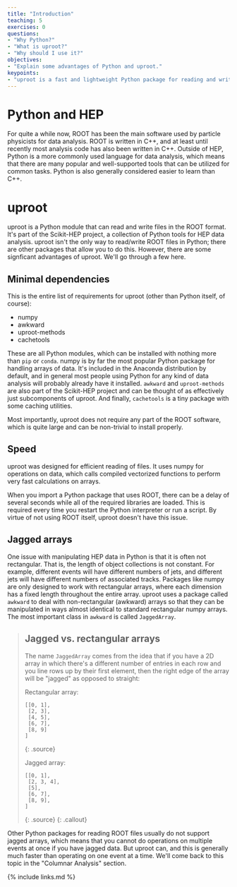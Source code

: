 ```yaml
---
title: "Introduction"
teaching: 5
exercises: 0
questions:
- "Why Python?"
- "What is uproot?"
- "Why should I use it?"
objectives:
- "Explain some advantages of Python and uproot."
keypoints:
- "uproot is a fast and lightweight Python package for reading and writing ROOT files."
---
```


# Python and HEP

For quite a while now, ROOT has been the main software used by particle physicists for data analysis.
ROOT is written in C++, and at least until recently most analysis code has also been written in C++.
Outside of HEP, Python is a more commonly used language for data analysis, which means that there are many popular and well-supported tools that can be utilized for common tasks.
Python is also generally considered easier to learn than C++.

# uproot

uproot is a Python module that can read and write files in the ROOT format.
It's part of the Scikit-HEP project, a collection of Python tools for HEP data analysis.
uproot isn't the only way to read/write ROOT files in Python; there are other packages that allow you to do this.
However, there are some signficant advantages of uproot.
We'll go through a few here.

## Minimal dependencies

This is the entire list of requirements for uproot (other than Python itself, of course):

 - numpy
 - awkward
 - uproot-methods
 - cachetools

These are all Python modules, which can be installed with nothing more than `pip` or `conda`.
numpy is by far the most popular Python package for handling arrays of data.
It's included in the Anaconda distribution by default, and in general most people using Python for any kind of data analysis will probably already have it installed.
`awkward` and `uproot-methods` are also part of the Scikit-HEP project and can be thought of as effectively just subcomponents of uproot.
And finally, `cachetools` is a tiny package with some caching utilities.

Most importantly, uproot does not require any part of the ROOT software, which is quite large and can be non-trivial to install properly.

## Speed

uproot was designed for efficient reading of files.
It uses numpy for operations on data, which calls compiled vectorized functions to perform very fast calculations on arrays.

When you import a Python package that uses ROOT, there can be a delay of several seconds while all of the required libraries are loaded.
This is required every time you restart the Python interpreter or run a script.
By virtue of not using ROOT itself, uproot doesn't have this issue.

## Jagged arrays

One issue with manipulating HEP data in Python is that it is often not rectangular.
That is, the length of object collections is not constant.
For example, different events will have different numbers of jets, and different jets will have different numbers of associated tracks.
Packages like numpy are only designed to work with rectangular arrays, where each dimension has a fixed length throughout the entire array.
uproot uses a package called `awkward` to deal with non-rectangular (awkward) arrays so that they can be manipulated in ways almost identical to standard rectangular numpy arrays.
The most important class in `awkward` is called `JaggedArray`.

> ## Jagged vs. rectangular arrays
>
> The name `JaggedArray` comes from the idea that if you have a 2D array in which there's a different number of entries in each row and you line rows up by their first element, then the right edge of the array will be "jagged" as opposed to straight:
> 
> Rectangular array:
> 
> ~~~
> [[0, 1],
>  [2, 3],
>  [4, 5],
>  [6, 7],
>  [8, 9]
> ]
> ~~~
> {: .source}
> 
> Jagged array:
> 
> ~~~
> [[0, 1],
>  [2, 3, 4],
>  [5],
>  [6, 7],
>  [8, 9],
> ]
> ~~~
> {: .source}
{: .callout}

Other Python packages for reading ROOT files usually do not support jagged arrays, which means that you cannot do operations on multiple events at once if you have jagged data.
But uproot can, and this is generally much faster than operating on one event at a time. We'll come back to this topic in the "Columnar Analysis" section.

{% include links.md %}

